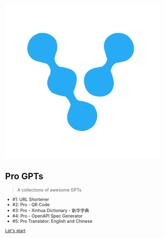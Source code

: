 <!-- _coverpage.md -->

![logo](_media/icon.svg)

# Pro GPTs
> A collections of awesome GPTs

- #1: URL Shortener
- #2: Pro - QR Code
- #3: Pro - Xinhua Dictionary - 新华字典
- #4: Pro - OpenAPI Spec Generator
- #5: Pro Translator: English and Chinese


[Let's start](https://pro-gpts.com/#/?id=pro-gpts)


